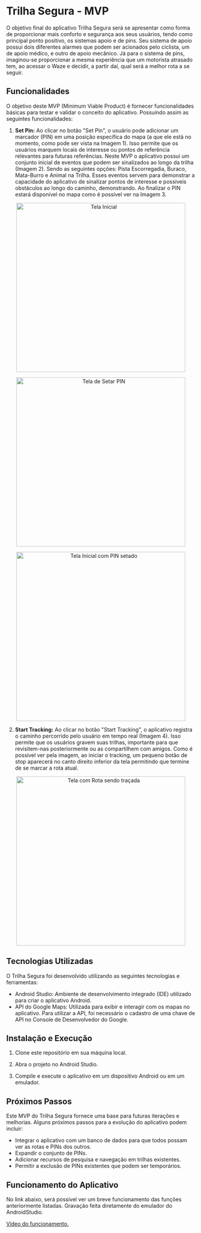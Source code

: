 # Trilha Segura - MVP

O objetivo final do aplicativo Trilha Segura será se apresentar como forma de proporcionar mais conforto e segurança aos seus usuários, tendo como principal ponto positivo, os sistemas apoio e de pins. Seu sistema de apoio possui dois diferentes alarmes que podem ser acionados pelo ciclista, um de apoio médico, e outro de apoio mecânico. Já para o sistema de pins, imaginou-se proporcionar a mesma experiência que um motorista atrasado tem, ao acessar o Waze e decidir, a partir daí, qual será a melhor rota a se seguir.

## Funcionalidades

O objetivo deste MVP (Minimum Viable Product) é fornecer funcionalidades básicas para testar e validar o conceito do aplicativo. Possuindo assim as seguintes funcionalidades:

1. **Set Pin:** Ao clicar no botão "Set Pin", o usuário pode adicionar um marcador (PIN) em uma posição específica do mapa (a que ele está no momento, como pode ser vista na Imagem 1). Isso permite que os usuários marquem locais de interesse ou pontos de referência relevantes para futuras referências. Neste MVP o aplicativo possui um conjunto inicial de eventos que podem ser sinalizados ao longo da trilha (Imagem 2). Sendo as seguintes opções: Pista Escorregadia, Buraco, Mata-Burro e Animal na Trilha. Esses eventos servem para demonstrar a capacidade do aplicativo de sinalizar pontos de interesse e possíveis obstáculos ao longo do caminho, demonstrando. Ao finalizar o PIN estará disponível no mapa como é possível ver na Imagem 3.

<p align="center">
  <img src="https://github.com/JoaoMEspindola/MDS_Trilha_Segura/assets/49202702/a0400c27-bb52-4187-b3c3-95801b151174" alt="Tela Inicial" height="450px">
</p>

<p align="center">
  <img src="https://github.com/JoaoMEspindola/MDS_Trilha_Segura/assets/49202702/e2d5b231-5ace-4f2f-874b-08e91a7a37f7" alt="Tela de Setar PIN" height="450px">
</p>

<p align="center">
  <img src="https://github-production-user-asset-6210df.s3.amazonaws.com/49202702/244843313-ff0ba8a9-a74f-4066-8d63-27e05e5f2425.jpg" alt="Tela Inicial com PIN setado" height="450px">
</p>

2. **Start Tracking:** Ao clicar no botão "Start Tracking", o aplicativo registra o caminho percorrido pelo usuário em tempo real (Imagem 4). Isso permite que os usuários gravem suas trilhas, importante para que revisitem-nas posteriormente ou as compartilhem com amigos. Como é possível ver pela imagem, ao iniciar o tracking, um pequeno botão de stop aparecerá no canto direito inferior da tela permitindo que termine de se marcar a rota atual.

<p align="center">
  <img src="https://github.com/JoaoMEspindola/MDS_Trilha_Segura/assets/49202702/fbfe6d18-7b6b-406d-aa88-038a96da903c" alt="Tela com Rota sendo traçada" height="450px">
</p>

## Tecnologias Utilizadas

O Trilha Segura foi desenvolvido utilizando as seguintes tecnologias e ferramentas:

- Android Studio: Ambiente de desenvolvimento integrado (IDE) utilizado para criar o aplicativo Android.
- API do Google Maps: Utilizada para exibir e interagir com os mapas no aplicativo. Para utilizar a API, foi necessário o cadastro de uma chave de API no Console de Desenvolvedor do Google.

## Instalação e Execução

1. Clone este repositório em sua máquina local.

2. Abra o projeto no Android Studio.

3. Compile e execute o aplicativo em um dispositivo Android ou em um emulador.

## Próximos Passos

Este MVP do Trilha Segura fornece uma base para futuras iterações e melhorias. Alguns próximos passos para a evolução do aplicativo podem incluir:

- Integrar o aplicativo com um banco de dados para que todos possam ver as rotas e PINs dos outros.
- Expandir o conjunto de PINs.
- Adicionar recursos de pesquisa e navegação em trilhas existentes.
- Permitir a exclusão de PINs existentes que podem ser temporários.

## Funcionamento do Aplicativo

<p>No link abaixo, será possível ver um breve funcionamento das funções anteriormente listadas. Gravação feita diretamente do emulador do AndroidStudio.</p>
<a href="https://youtu.be/QQBdJ5aXxvM">Vídeo do funcionamento.</a>
